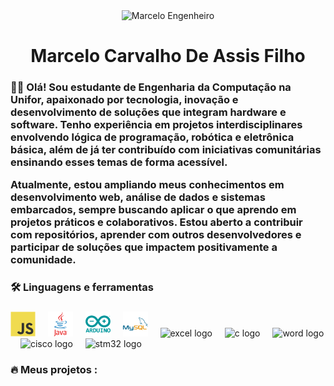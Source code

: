 <div align="center">
  <img <img width="1536" height="1024" alt="Marcelo Engenheiro" src="https://github.com/user-attachments/assets/1cfce869-86b2-4877-b7b1-3e8d026d1141"
  />
</div>

###


###

<h1 align="center">Marcelo Carvalho De Assis Filho</h1>

###

<h3 align="left">👩‍💻 Olá! Sou estudante de Engenharia da Computação na Unifor, apaixonado por tecnologia, inovação e desenvolvimento de soluções que integram hardware e software. Tenho experiência em projetos interdisciplinares envolvendo lógica de programação, robótica e eletrônica básica, além de já ter contribuído com iniciativas comunitárias ensinando esses temas de forma acessível.

Atualmente, estou ampliando meus conhecimentos em desenvolvimento web, análise de dados e sistemas embarcados, sempre buscando aplicar o que aprendo em projetos práticos e colaborativos. Estou aberto a contribuir com repositórios, aprender com outros desenvolvedores e participar de soluções que impactem positivamente a comunidade.</h3>



<h3 align="left">🛠 Linguagens e ferramentas</h3>

###

<div align="left">
  <img src="https://raw.githubusercontent.com/devicons/devicon/54cfe13ac10eaa1ef817a343ab0a9437eb3c2e08/icons/javascript/javascript-original.svg" width="40" alt="javascript logo" />
  <img width="12" />
  <img src="https://raw.githubusercontent.com/devicons/devicon/54cfe13ac10eaa1ef817a343ab0a9437eb3c2e08/icons/java/java-original-wordmark.svg" width="40" alt="java logo"  />
  <img width="12" />
  <img src="https://raw.githubusercontent.com/devicons/devicon/54cfe13ac10eaa1ef817a343ab0a9437eb3c2e08/icons/arduino/arduino-original-wordmark.svg" width="40" alt="arduino logo"  />
  <img width="12" />
  <img src="https://raw.githubusercontent.com/devicons/devicon/54cfe13ac10eaa1ef817a343ab0a9437eb3c2e08/icons/mysql/mysql-original-wordmark.svg" width="40" alt="mysql logo" />
  <img width="12" />
  <img src="https://github.com/sempostma/office365-icons/blob/master/png/1024/excel.png?raw=true" width="40" alt="excel logo" />
  <img width="12" />
  <img src= "https://raw.githubusercontent.com/simple-icons/simple-icons/fef4deacf91add8bb3b353cd81097b50eb6cc4d0/icons/c.svg" width="40" alt="c logo" />
  <img width="12" />
  <img src= "https://github.com/sempostma/office365-icons/blob/master/png/1024/word.png?raw=true" width="40" alt="word logo" />
  <img width="12" />
  <img src= "https://github.com/losuler/com.cisco.PacketTracer/blob/master/com.cisco.PacketTracer.png?raw=true" width="40" alt="cisco logo"  />
  <img width="12" />
  <img src= "https://github.com/flathub/com.st.STM32CubeIDE/blob/master/icon.png?raw=true" width="40" alt="stm32 logo"  />
  <img width="12" />
 

###

<h3 align="left">🔥   Meus projetos :</h3>

###


